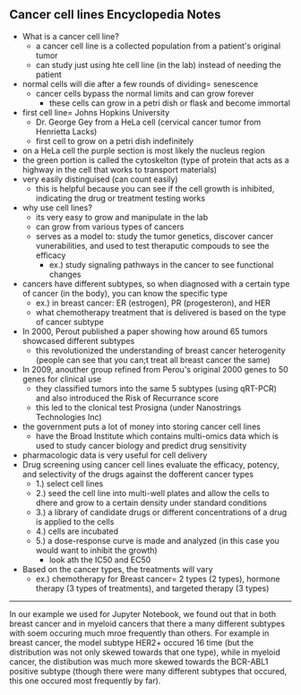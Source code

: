 ## Cancer cell lines Encyclopedia Notes
- What is a cancer cell line?
  - a cancer cell line is a collected population from a patient's original tumor
  - can study just using hte cell line (in the lab) instead of needing the patient
- normal cells will die after a few rounds of dividing= senescence
  - cancer cells bypass the normal limits and can grow forever
    - these cells can grow in a petri dish or flask and become immortal
- first cell line= Johns Hopkins University
  - Dr. George Gey from a HeLa cell (cervical cancer tumor from Henrietta Lacks)
  - first cell to grow on a petri dish indefinitely
- on a HeLa cell the purple section is most likely the nucleus region
- the green portion is called the cytoskelton (type of protein that acts as a highway in the cell that works to transport materials)
- very easily distinguised (can count easily) 
  - this is helpful because you can see if the cell growth is inhibited, indicating the drug or treatment testing works
- why use cell lines?
  - its very easy to grow and manipulate in the lab
  - can grow from various types of cancers
  - serves as a model to: study the tumor genetics, discover cancer vunerabilities, and used to test theraputic compouds to see the efficacy
    - ex.) study signaling pathways in the cancer to see functional changes
- cancers have different subtypes, so when diagnosed with a certain type of cancer (in the body), you can know the specific type
  - ex.) in breast cancer: ER (estrogen), PR (progesteron), and HER 
  - what chemotherapy treatment that is delivered is based on the type of cancer subtype
- In 2000, Perout published a paper showing how around 65 tumors showcased different subtypes
  - this revolutionized the understanding of breast cancer heterogenity (people can see that you can;t treat all breast cancer the same)
- In 2009, anouther group refined from Perou's original 2000 genes to 50 genes for clinical use
  - they classified tumors into the same 5 subtypes (using qRT-PCR) and also introduced the Risk of Recurrance score
  - this led to the clonical test Prosigna (under Nanostrings Technologies Inc)
- the government puts a lot of money into storing cancer cell lines
  - have the Broad Institute which contains multi-omics data which is used to study cancer biology and predict drug sensitivity
- pharmacologic data is very useful for cell delivery
- Drug screening using cancer cell lines evaluate the efficacy, potency, and selectivity of the drugs against the dofferent cancer types
  - 1.) select cell lines
  - 2.) seed the cell line into multi-well plates and allow the cells to dhere and grow to a certain density under standard conditions
  - 3.) a library of candidate drugs or different concentrations of a drug is applied to the cells
  - 4.) cells are incubated
  - 5.) a dose-response curve is made and analyzed (in this case you would want to inhibit the growth)
    - look ath the IC50 and EC50
- Based on the cancer types, the treatments will vary
  - ex.) chemotherapy for Breast cancer= 2 types (2 types), hormone therapy (3 types of treatments), and targeted therapy (3 types)
--------------------
In our example we used for Jupyter Notebook, we found out that in both breast cancer and in myeloid cancers that there a many different subtypes with soem occuring much mroe frequently than others. For example in breast cancer, the model subtype HER2+ occured 16 time (but the distribution was not only skewed towards that one type), while in myeloid cancer, the distibution was much more skewed towards the BCR-ABL1 positive subtype (though there were many different subtypes that occured, this one occured most frequently by far).
